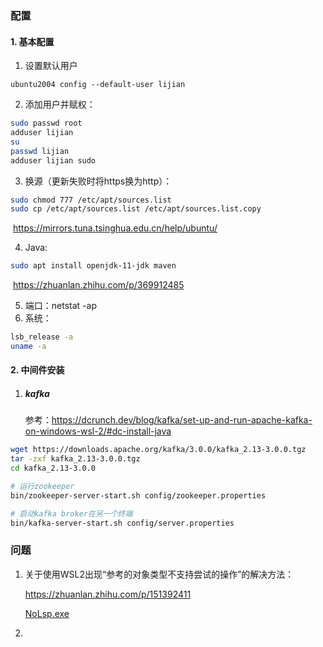 ### 配置

#### 1. 基本配置

1. 设置默认用户

```
ubuntu2004 config --default-user lijian
```

2. 添加用户并赋权：

```bash
sudo passwd root
adduser lijian
su 
passwd lijian
adduser lijian sudo
```

3. 换源（更新失败时将https换为http）：

```bash
sudo chmod 777 /etc/apt/sources.list
sudo cp /etc/apt/sources.list /etc/apt/sources.list.copy
```

​	https://mirrors.tuna.tsinghua.edu.cn/help/ubuntu/

4. Java:

```bash
sudo apt install openjdk-11-jdk maven
```

​	https://zhuanlan.zhihu.com/p/369912485

5. 端口：netstat -ap
6. 系统：

```bash
lsb_release -a
uname -a
```

#### 2. 中间件安装

1. ##### kafka

   参考：https://dcrunch.dev/blog/kafka/set-up-and-run-apache-kafka-on-windows-wsl-2/#dc-install-java

```bash
wget https://downloads.apache.org/kafka/3.0.0/kafka_2.13-3.0.0.tgz
tar -zxf kafka_2.13-3.0.0.tgz
cd kafka_2.13-3.0.0

# 运行zookeeper
bin/zookeeper-server-start.sh config/zookeeper.properties

# 启动kafka broker在另一个终端
bin/kafka-server-start.sh config/server.properties
```




### 问题

1. 关于使用WSL2出现“参考的对象类型不支持尝试的操作”的解决方法：

   https://zhuanlan.zhihu.com/p/151392411

   [NoLsp.exe](NoLsp.exe)

2. 

